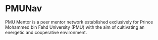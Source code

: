 # PMUNav
PMU Mentor is a peer mentor network established exclusively for Prince Mohammed bin Fahd University (PMU) with the aim of cultivating an energetic and cooperative environment. 
